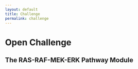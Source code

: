```yaml
---
layout: default
title: Challenge
permalink: challenge
---
```


# Open Challenge
## The RAS-RAF-MEK-ERK Pathway Module
